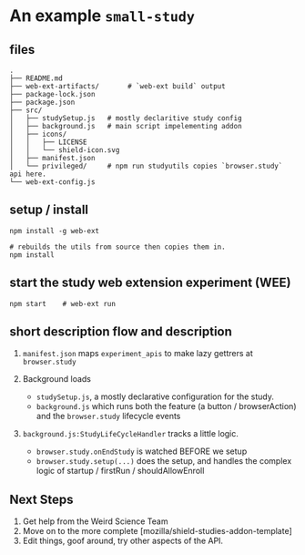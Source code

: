 # An example `small-study`

## files

```
.
├── README.md
├── web-ext-artifacts/       # `web-ext build` output
├── package-lock.json
├── package.json
├── src/
│   ├── studySetup.js   # mostly declaritive study config
│   ├── background.js   # main script impelementing addon
│   ├── icons/
│   │   ├── LICENSE
│   │   └── shield-icon.svg
│   ├── manifest.json
│   └── privileged/     # npm run studyutils copies `browser.study` api here.
└── web-ext-config.js
```

## setup / install

```
npm install -g web-ext

# rebuilds the utils from source then copies them in.
npm install
```

## start the study web extension experiment (WEE)

```
npm start    # web-ext run
```

## short description flow and description

1.  `manifest.json` maps `experiment_apis` to make lazy gettrers at `browser.study`
2.  Background loads

    * `studySetup.js`, a mostly declarative configuration for the study.
    * `background.js` which runs both the feature (a button / browserAction) and the `browser.study` lifecycle events

3.  `background.js:StudyLifeCycleHandler` tracks a little logic.

    * `browser.study.onEndStudy` is watched BEFORE we setup
    * `browser.study.setup(...)` does the setup, and handles the complex logic of startup / firstRun / shouldAllowEnroll

## Next Steps

1.  Get help from the Weird Science Team
2.  Move on to the more complete [mozilla/shield-studies-addon-template]
3.  Edit things, goof around, try other aspects of the API.
